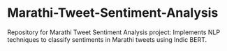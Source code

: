 # Marathi-Tweet-Sentiment-Analysis
Repository for Marathi Tweet Sentiment Analysis project: Implements NLP techniques to classify sentiments in Marathi tweets using Indic BERT.
